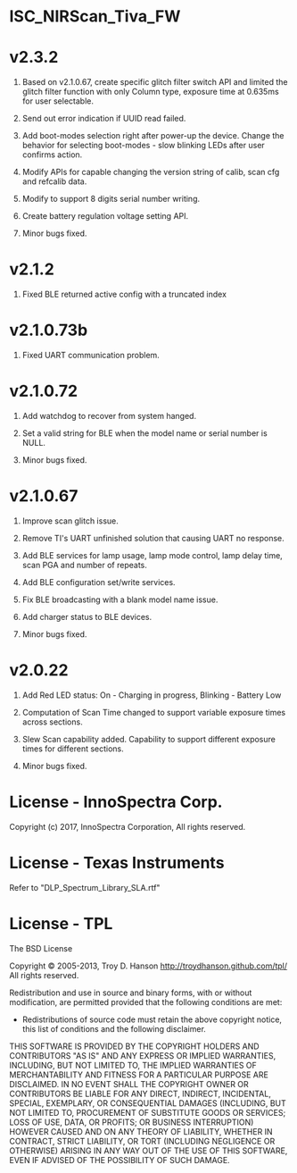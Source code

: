 # ISC_NIRScan_Tiva_FW

# v2.3.2

1. Based on v2.1.0.67, create specific glitch filter switch API and limited the glitch filter function with only Column type, exposure time at 0.635ms for user selectable.

2. Send out error indication if UUID read failed.

3. Add boot-modes selection right after power-up the device. Change the behavior for selecting boot-modes - slow blinking LEDs after user confirms action.

4. Modify APIs for capable changing the version string of calib, scan cfg and refcalib data.

5. Modify to support 8 digits serial number writing.

6. Create battery regulation voltage setting API.

7. Minor bugs fixed.

# v2.1.2

1. Fixed BLE returned active config with a truncated index

# v2.1.0.73b

1. Fixed UART communication problem.

# v2.1.0.72

1. Add watchdog to recover from system hanged.

2. Set a valid string for BLE when the model name or serial number is NULL.

3. Minor bugs fixed.

# v2.1.0.67

1. Improve scan glitch issue.

2. Remove TI's UART unfinished solution that causing UART no response.

3. Add BLE services for lamp usage, lamp mode control, lamp delay time, scan PGA and number of repeats.

4. Add BLE configuration set/write services.

5. Fix BLE broadcasting with a blank model name issue.

6. Add charger status to BLE devices.

7. Minor bugs fixed.

# v2.0.22

1. Add Red LED status: On - Charging in progress, Blinking - Battery Low

2. Computation of Scan Time changed to support variable exposure times across sections.

3. Slew Scan capability added. Capability to support different exposure times for different sections.

4. Minor bugs fixed.

# License - InnoSpectra Corp.

Copyright (c) 2017, InnoSpectra Corporation, All rights reserved.

# License - Texas Instruments

Refer to "DLP_Spectrum_Library_SLA.rtf"

# License - TPL

The BSD License

Copyright © 2005-2013, Troy D. Hanson http://troydhanson.github.com/tpl/ All rights reserved.

Redistribution and use in source and binary forms, with or without modification, are permitted provided that the following conditions are met:

* Redistributions of source code must retain the above copyright notice, this list of conditions and the following disclaimer.

THIS SOFTWARE IS PROVIDED BY THE COPYRIGHT HOLDERS AND CONTRIBUTORS "AS IS" AND ANY EXPRESS OR IMPLIED WARRANTIES, INCLUDING, BUT NOT LIMITED TO, THE IMPLIED WARRANTIES OF MERCHANTABILITY AND FITNESS FOR A PARTICULAR PURPOSE ARE DISCLAIMED. IN NO EVENT SHALL THE COPYRIGHT OWNER OR CONTRIBUTORS BE LIABLE FOR ANY DIRECT, INDIRECT, INCIDENTAL, SPECIAL, EXEMPLARY, OR CONSEQUENTIAL DAMAGES (INCLUDING, BUT NOT LIMITED TO, PROCUREMENT OF SUBSTITUTE GOODS OR SERVICES; LOSS OF USE, DATA, OR PROFITS; OR BUSINESS INTERRUPTION) HOWEVER CAUSED AND ON ANY THEORY OF LIABILITY, WHETHER IN CONTRACT, STRICT LIABILITY, OR TORT (INCLUDING NEGLIGENCE OR OTHERWISE) ARISING IN ANY WAY OUT OF THE USE OF THIS SOFTWARE, EVEN IF ADVISED OF THE POSSIBILITY OF SUCH DAMAGE.
